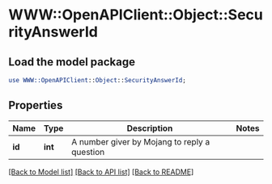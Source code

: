 # WWW::OpenAPIClient::Object::SecurityAnswerId

## Load the model package
```perl
use WWW::OpenAPIClient::Object::SecurityAnswerId;
```

## Properties
Name | Type | Description | Notes
------------ | ------------- | ------------- | -------------
**id** | **int** | A number giver by Mojang to reply a question | 

[[Back to Model list]](../README.md#documentation-for-models) [[Back to API list]](../README.md#documentation-for-api-endpoints) [[Back to README]](../README.md)


